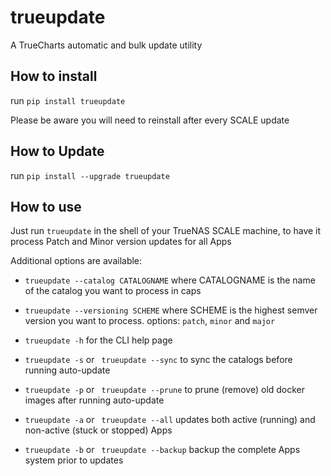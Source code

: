 # trueupdate
A TrueCharts automatic and bulk update utility

## How to install

run `pip install trueupdate`

Please be aware you will need to reinstall after every SCALE update

## How to Update

run `pip install --upgrade trueupdate`

## How to use

Just run `trueupdate` in the shell of your TrueNAS SCALE machine, to have it process Patch and Minor version updates for all Apps

Additional options are available:

- `trueupdate --catalog CATALOGNAME` where CATALOGNAME is the name of the catalog you want to process in caps
- `trueupdate --versioning SCHEME` where SCHEME is the highest semver version you want to process. options: `patch`, `minor` and `major`


- `trueupdate -h` for the CLI help page
- `trueupdate -s` or ` trueupdate --sync` to sync the catalogs before running auto-update
- `trueupdate -p` or ` trueupdate --prune` to prune (remove) old docker images after running auto-update
- `trueupdate -a` or ` trueupdate --all` updates both active (running) and non-active (stuck or stopped) Apps
- `trueupdate -b` or ` trueupdate --backup` backup the complete Apps system prior to updates